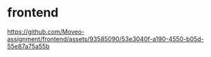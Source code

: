 # frontend

https://github.com/Moveo-assignment/frontend/assets/93585090/53e3040f-a190-4550-b05d-55e87a75a55b

